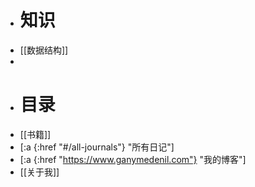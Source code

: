 - # 知识
- [[数据结构]]
-
- # 目录
- [[书籍]]
- [:a {:href "#/all-journals"} "所有日记"]
- [:a {:href "https://www.ganymedenil.com"} "我的博客"]
- [[关于我]]
